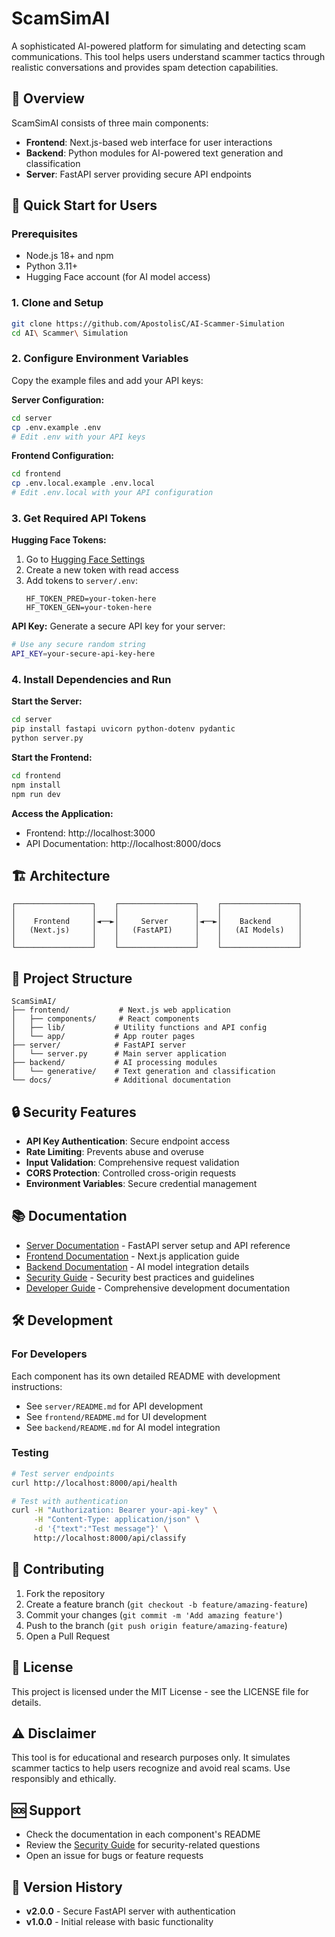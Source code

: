 # ScamSimAI

A sophisticated AI-powered platform for simulating and detecting scam communications. This tool helps users understand scammer tactics through realistic conversations and provides spam detection capabilities.

## 🎯 Overview

ScamSimAI consists of three main components:
- **Frontend**: Next.js-based web interface for user interactions
- **Backend**: Python modules for AI-powered text generation and classification
- **Server**: FastAPI server providing secure API endpoints

## 🚀 Quick Start for Users

### Prerequisites
- Node.js 18+ and npm
- Python 3.11+
- Hugging Face account (for AI model access)

### 1. Clone and Setup
```bash
git clone https://github.com/ApostolisC/AI-Scammer-Simulation
cd AI\ Scammer\ Simulation
```

### 2. Configure Environment Variables
Copy the example files and add your API keys:

**Server Configuration:**
```bash
cd server
cp .env.example .env
# Edit .env with your API keys
```

**Frontend Configuration:**
```bash
cd frontend
cp .env.local.example .env.local
# Edit .env.local with your API configuration
```

### 3. Get Required API Tokens

**Hugging Face Tokens:**
1. Go to [Hugging Face Settings](https://huggingface.co/settings/tokens)
2. Create a new token with read access
3. Add tokens to `server/.env`:
   ```
   HF_TOKEN_PRED=your-token-here
   HF_TOKEN_GEN=your-token-here
   ```

**API Key:**
Generate a secure API key for your server:
```bash
# Use any secure random string
API_KEY=your-secure-api-key-here
```

### 4. Install Dependencies and Run

**Start the Server:**
```bash
cd server
pip install fastapi uvicorn python-dotenv pydantic
python server.py
```

**Start the Frontend:**
```bash
cd frontend
npm install
npm run dev
```

**Access the Application:**
- Frontend: http://localhost:3000
- API Documentation: http://localhost:8000/docs

## 🏗️ Architecture

```
┌─────────────────┐    ┌─────────────────┐    ┌─────────────────┐
│                 │    │                 │    │                 │
│    Frontend     │◄──►│     Server      │◄──►│    Backend      │
│   (Next.js)     │    │   (FastAPI)     │    │   (AI Models)   │
│                 │    │                 │    │                 │
└─────────────────┘    └─────────────────┘    └─────────────────┘
```

## 📁 Project Structure

```
ScamSimAI/
├── frontend/           # Next.js web application
│   ├── components/     # React components
│   ├── lib/           # Utility functions and API config
│   └── app/           # App router pages
├── server/            # FastAPI server
│   └── server.py      # Main server application
├── backend/           # AI processing modules
│   └── generative/    # Text generation and classification
└── docs/              # Additional documentation
```

## 🔒 Security Features

- **API Key Authentication**: Secure endpoint access
- **Rate Limiting**: Prevents abuse and overuse
- **Input Validation**: Comprehensive request validation
- **CORS Protection**: Controlled cross-origin requests
- **Environment Variables**: Secure credential management

## 📚 Documentation

- [Server Documentation](server/README.md) - FastAPI server setup and API reference
- [Frontend Documentation](frontend/README.md) - Next.js application guide
- [Backend Documentation](backend/README.md) - AI model integration details
- [Security Guide](SECURITY.md) - Security best practices and guidelines
- [Developer Guide](DEVELOPER_GUIDE.md) - Comprehensive development documentation

## 🛠️ Development

### For Developers
Each component has its own detailed README with development instructions:
- See `server/README.md` for API development
- See `frontend/README.md` for UI development
- See `backend/README.md` for AI model integration

### Testing
```bash
# Test server endpoints
curl http://localhost:8000/api/health

# Test with authentication
curl -H "Authorization: Bearer your-api-key" \
     -H "Content-Type: application/json" \
     -d '{"text":"Test message"}' \
     http://localhost:8000/api/classify
```

## 🤝 Contributing

1. Fork the repository
2. Create a feature branch (`git checkout -b feature/amazing-feature`)
3. Commit your changes (`git commit -m 'Add amazing feature'`)
4. Push to the branch (`git push origin feature/amazing-feature`)
5. Open a Pull Request

## 📄 License

This project is licensed under the MIT License - see the LICENSE file for details.

## ⚠️ Disclaimer

This tool is for educational and research purposes only. It simulates scammer tactics to help users recognize and avoid real scams. Use responsibly and ethically.

## 🆘 Support

- Check the documentation in each component's README
- Review the [Security Guide](SECURITY.md) for security-related questions
- Open an issue for bugs or feature requests

## 🔄 Version History

- **v2.0.0** - Secure FastAPI server with authentication
- **v1.0.0** - Initial release with basic functionality
